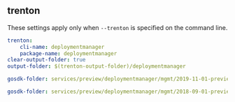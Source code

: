 
## trenton

These settings apply only when `--trenton` is specified on the command line.

``` yaml $(trenton)
trenton:
    cli-name: deploymentmanager
    package-name: deploymentmanager
clear-output-folder: true
output-folder: $(trenton-output-folder)/deploymentmanager
```

``` yaml $(tag) == 'package-2019-11-01-preview' && $(trenton)
gosdk-folder: services/preview/deploymentmanager/mgmt/2019-11-01-preview/deploymentmanager
```

``` yaml $(tag) == 'package-2018-09-01-preview' && $(trenton)
gosdk-folder: services/preview/deploymentmanager/mgmt/2018-09-01-preview/deploymentmanager
```
